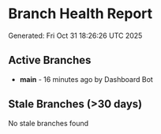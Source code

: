 # Branch Health Report
Generated: Fri Oct 31 18:26:26 UTC 2025

## Active Branches
- **main** - 16 minutes ago by Dashboard Bot

## Stale Branches (>30 days)
No stale branches found
